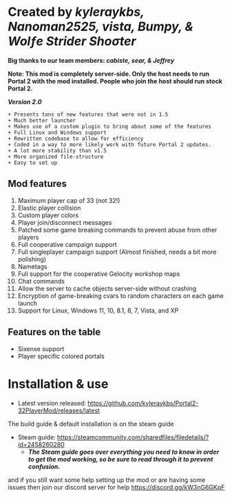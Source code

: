 # Created by ***kyleraykbs, Nanoman2525, vista, Bumpy, & Wolƒe Strider Shoσter***
**Big thanks to our team members: ***cabiste, sear, & Jeffrey*****

**Note: This mod is completely server-side. Only the host needs to run Portal 2 with the mod installed. People who join the host should run stock Portal 2.**

***Version 2.0***
```
+ Presents tons of new features that were not in 1.5
+ Much better launcher
+ Makes use of a custom plugin to bring about some of the features
+ Full Linux and Windows support
+ Rewritten codebase to allow for efficiency
+ Coded in a way to more likely work with future Portal 2 updates.
+ A lot more stability than v1.5
+ More organized file-structure
+ Easy to set up
```


## Mod features
1. Maximum player cap of 33 (not 32!)
2. Elastic player collision
3. Custom player colors
4. Player join/disconnect messages
5. Patched some game breaking commands to prevent abuse from other players
6. Full cooperative campaign support
7. Full singleplayer campaign support (Almost finished, needs a bit more polishing)
8. Nametags
9. Full support for the cooperative Gelocity workshop maps
10. Chat commands
11. Allow the server to cache objects server-side without crashing
12. Encryption of game-breaking cvars to random characters on each game launch
13. Support for Linux, Windows 11, 10, 8.1, 8, 7, Vista, and XP

## Features on the table
- Sixense support
- Player specific colored portals

# Installation & use

- Latest version released: https://github.com/kyleraykbs/Portal2-32PlayerMod/releases/latest

The build guide & default installation is on the steam guide
- Steam guide: https://steamcommunity.com/sharedfiles/filedetails/?id=2458260280
  - ***The Steam guide goes over everything you need to know in order to get the mod working, so be sure to read through it to prevent confusion.***

and if you still want some help setting up the mod or are having some issues then join our discord server for help
https://discord.gg/kW3nG6GKpF
